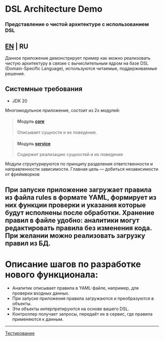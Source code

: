 # DSL Architecture Demo
### Представление о чистой архитектуре с использованием DSL
[EN](README.md) | RU
---
Данное приложение демонстрирует пример как можно реализовать чистую архитектуру в связке с вычислительным ядром на базе DSL (Domain-Specific Language), 
используются читаемые, поддерживаемые решения.

## Системные требования
- JDK 20

Многомодульное приложение, состоит из 2х модулей:
> #### Модуль [core](core/README_ru.md)
> Описывает сущности и их поведение. 

> #### Модуль [service](service/README_ru.md)
> Содержит реализацию сущностей и их поведения

Модули структурируются по принципу разделения ответственности и направленности зависимости. Главная цель — добиться независимости от фреймворков

При запуске приложение загружает правила из файла rules в формате YAML, формирует из них функции проверки и указания которые будут исполнены после 
обработки. Хранение правил в файле удобно: аналитики могут редактировать правила без изменения кода. При желании можно реализовать загрузку правил из БД.
---
# Описание шагов по разработке нового функционала:
* Аналитик описывает правила в YAML-файле, например, для проверки входных данных.
* При запуске приложения правила загружаются и преобразуются в объекты.
* Эти объекты интерпретируются на основе вашего DSL.
* Контроллер получает запросы, передаёт их в сервис, где правила применяются к данным.
---
[Тестирование](Testing.md)